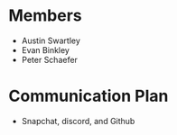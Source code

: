 # Members

- Austin Swartley
- Evan Binkley
- Peter Schaefer

# Communication Plan

- Snapchat, discord, and Github